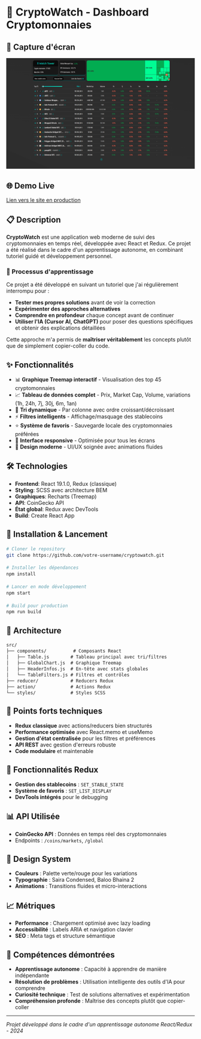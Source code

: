 # 🚀 CryptoWatch - Dashboard Cryptomonnaies

## 📸 Capture d'écran

![CryptoWatch Dashboard](src\assets\ScreenShot_CryptoWatch.png)

## 🌐 Demo Live

[Lien vers le site en production](https://votre-url-deploy.com)

## 📋 Description

**CryptoWatch** est une application web moderne de suivi des cryptomonnaies en temps réel, développée avec React et Redux. Ce projet a été réalisé dans le cadre d'un apprentissage autonome, en combinant tutoriel guidé et développement personnel.

### 🎯 Processus d'apprentissage

Ce projet a été développé en suivant un tutoriel que j'ai régulièrement interrompu pour :

- **Tester mes propres solutions** avant de voir la correction
- **Expérimenter des approches alternatives**
- **Comprendre en profondeur** chaque concept avant de continuer
- **Utiliser l'IA (Cursor AI, ChatGPT)** pour poser des questions spécifiques et obtenir des explications détaillées

Cette approche m'a permis de **maîtriser véritablement** les concepts plutôt que de simplement copier-coller du code.

## ✨ Fonctionnalités

- 📊 **Graphique Treemap interactif** - Visualisation des top 45 cryptomonnaies
- 📈 **Tableau de données complet** - Prix, Market Cap, Volume, variations (1h, 24h, 7j, 30j, 6m, 1an)
- 🔄 **Tri dynamique** - Par colonne avec ordre croissant/décroissant
- ⚡ **Filtres intelligents** - Affichage/masquage des stablecoins
- ⭐ **Système de favoris** - Sauvegarde locale des cryptomonnaies préférées
- 📱 **Interface responsive** - Optimisée pour tous les écrans
- 🎨 **Design moderne** - UI/UX soignée avec animations fluides

## 🛠️ Technologies

- **Frontend**: React 19.1.0, Redux (classique)
- **Styling**: SCSS avec architecture BEM
- **Graphiques**: Recharts (Treemap)
- **API**: CoinGecko API
- **État global**: Redux avec DevTools
- **Build**: Create React App

## 🚀 Installation & Lancement

```bash
# Cloner le repository
git clone https://github.com/votre-username/cryptowatch.git

# Installer les dépendances
npm install

# Lancer en mode développement
npm start

# Build pour production
npm run build
```

## 📁 Architecture

```
src/
├── components/          # Composants React
│   ├── Table.js        # Tableau principal avec tri/filtres
│   ├── GlobalChart.js  # Graphique Treemap
│   ├── HeaderInfos.js  # En-tête avec stats globales
│   └── TableFilters.js # Filtres et contrôles
├── reducer/            # Reducers Redux
├── action/             # Actions Redux
└── styles/             # Styles SCSS
```

## 🎯 Points forts techniques

- **Redux classique** avec actions/reducers bien structurés
- **Performance optimisée** avec React.memo et useMemo
- **Gestion d'état centralisée** pour les filtres et préférences
- **API REST** avec gestion d'erreurs robuste
- **Code modulaire** et maintenable

## 🔧 Fonctionnalités Redux

- **Gestion des stablecoins** : `SET_STABLE_STATE`
- **Système de favoris** : `SET_LIST_DISPLAY`
- **DevTools intégrés** pour le debugging

## 📊 API Utilisée

- **CoinGecko API** : Données en temps réel des cryptomonnaies
- Endpoints : `/coins/markets`, `/global`

## 🎨 Design System

- **Couleurs** : Palette verte/rouge pour les variations
- **Typographie** : Saira Condensed, Baloo Bhaina 2
- **Animations** : Transitions fluides et micro-interactions

## 📈 Métriques

- **Performance** : Chargement optimisé avec lazy loading
- **Accessibilité** : Labels ARIA et navigation clavier
- **SEO** : Meta tags et structure sémantique

## 🧠 Compétences démontrées

- **Apprentissage autonome** : Capacité à apprendre de manière indépendante
- **Résolution de problèmes** : Utilisation intelligente des outils d'IA pour comprendre
- **Curiosité technique** : Test de solutions alternatives et expérimentation
- **Compréhension profonde** : Maîtrise des concepts plutôt que copier-coller

---

_Projet développé dans le cadre d'un apprentissage autonome React/Redux - 2024_
